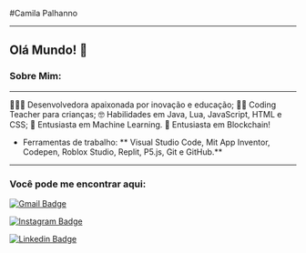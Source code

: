 #Camila Palhanno


-----

## Olá Mundo! 👋

### Sobre Mim: 

--- 

👩🏻‍💻 Desenvolvedora apaixonada por inovação e educação;
👩🏻 Coding Teacher  para crianças;
🤓 Habilidades em Java, Lua, JavaScript, HTML e CSS;
🤖 Entusiasta em Machine Learning.
💱 Entusiasta em Blockchain! 

 - Ferramentas de trabalho: ** Visual Studio Code, Mit App Inventor, Codepen, Roblox Studio, Replit, P5.js, Git e GitHub.**


---

### Você pode me encontrar aqui:


[![Gmail Badge](https://img.shields.io/badge/-GMAIL-red?style=for-the-badge&logo=Gmail&logoColor=white&link=mailto:cpalhanno@gmail.com)](mailto:cpalhanno@gmail.com)

[![Instagram Badge](https://img.shields.io/badge/-Instagram-000000?style=for-the-badge&logo=Instagram&logoColor=white&link=https://www.instagram.com/vishcamilla/)](https://www.instagram.com/vishcamilla/)

[![Linkedin Badge](https://img.shields.io/badge/-LinkedIn-blue?style=for-the-badge&logo=Linkedin&logoColor=white&link=https://https://www.linkedin.com/in/camila-palhanno/)](https://www.linkedin.com/in/camila-palhanno/)



<!--
**CamilaPalhanno/CamilaPalhanno** is a ✨ _special_ ✨ repository because its `README.md` (this file) appears on your GitHub profile.


-->
